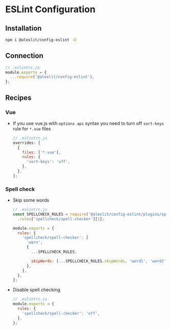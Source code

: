 # ESLint Configuration

## Installation

```sh
npm i @alexlit/config-eslint -D
```

## Connection

```js
// .eslintrc.js
module.exports = {
  ...require('@alexlit/config-eslint'),
};
```

## Recipes

### Vue

- If you use vue.js with `options api` syntax you need to turn off `sort-keys`
  rule for `*.vue` files

  ```js
  // .eslintrc.js
  overrides: [
    {
      files: ['*.vue'],
      rules: {
        'sort-keys': 'off',
      },
    },
  ];
  ```

### Spell check

- Skip some words

  ```js
  // .eslintrc.js
  const SPELLCHECK_RULES = require('@alexlit/config-eslint/plugins/spellcheck')
    .rules['spellcheck/spell-checker'][1];

  module.exports = {
    rules: {
      'spellcheck/spell-checker': [
        'warn',
        {
          ...SPELLCHECK_RULES,

          skipWords: [...SPELLCHECK_RULES.skipWords, 'word1', 'word2'],
        },
      ],
    },
  };
  ```

- Disable spell checking

  ```js
  // .eslintrc.js
  module.exports = {
    rules: {
      'spellcheck/spell-checker': 'off',
    },
  };
  ```
